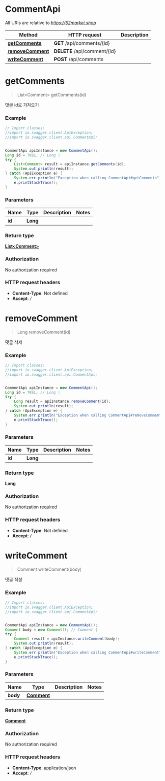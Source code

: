 # CommentApi

All URIs are relative to *https://52market.shop*

Method | HTTP request | Description
------------- | ------------- | -------------
[**getComments**](CommentApi.md#getComments) | **GET** /api/comments/{id} |
[**removeComment**](CommentApi.md#removeComment) | **DELETE** /api/comment/{id} |
[**writeComment**](CommentApi.md#writeComment) | **POST** /api/comments |

<a name="getComments"></a>

# **getComments**

> List&lt;Comment&gt; getComments(id)



댓글 id로 가져오기

### Example

```java
// Import classes:
//import io.swagger.client.ApiException;
//import io.swagger.client.api.CommentApi;


CommentApi apiInstance = new CommentApi();
Long id = 789L; // Long | 
try {
    List<Comment> result = apiInstance.getComments(id);
    System.out.println(result);
} catch (ApiException e) {
    System.err.println("Exception when calling CommentApi#getComments");
    e.printStackTrace();
}
```

### Parameters

Name | Type | Description  | Notes
------------- | ------------- | ------------- | -------------
**id** | **Long**|  |

### Return type

[**List&lt;Comment&gt;**](Comment.md)

### Authorization

No authorization required

### HTTP request headers

- **Content-Type**: Not defined
- **Accept**: */*

<a name="removeComment"></a>

# **removeComment**

> Long removeComment(id)



댓글 삭제

### Example

```java
// Import classes:
//import io.swagger.client.ApiException;
//import io.swagger.client.api.CommentApi;


CommentApi apiInstance = new CommentApi();
Long id = 789L; // Long | 
try {
    Long result = apiInstance.removeComment(id);
    System.out.println(result);
} catch (ApiException e) {
    System.err.println("Exception when calling CommentApi#removeComment");
    e.printStackTrace();
}
```

### Parameters

Name | Type | Description  | Notes
------------- | ------------- | ------------- | -------------
**id** | **Long**|  |

### Return type

**Long**

### Authorization

No authorization required

### HTTP request headers

- **Content-Type**: Not defined
- **Accept**: */*

<a name="writeComment"></a>

# **writeComment**

> Comment writeComment(body)



댓글 작성

### Example

```java
// Import classes:
//import io.swagger.client.ApiException;
//import io.swagger.client.api.CommentApi;


CommentApi apiInstance = new CommentApi();
Comment body = new Comment(); // Comment | 
try {
    Comment result = apiInstance.writeComment(body);
    System.out.println(result);
} catch (ApiException e) {
    System.err.println("Exception when calling CommentApi#writeComment");
    e.printStackTrace();
}
```

### Parameters

Name | Type | Description  | Notes
------------- | ------------- | ------------- | -------------
**body** | [**Comment**](Comment.md)|  |

### Return type

[**Comment**](Comment.md)

### Authorization

No authorization required

### HTTP request headers

- **Content-Type**: application/json
- **Accept**: */*

